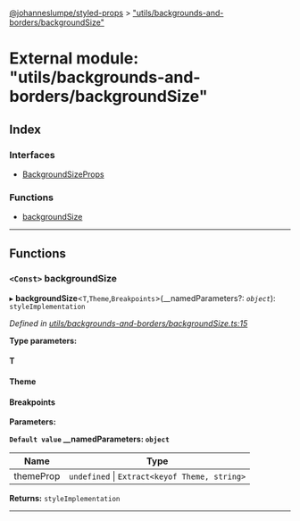 [@johanneslumpe/styled-props](../README.md) > ["utils/backgrounds-and-borders/backgroundSize"](../modules/_utils_backgrounds_and_borders_backgroundsize_.md)

# External module: "utils/backgrounds-and-borders/backgroundSize"

## Index

### Interfaces

* [BackgroundSizeProps](../interfaces/_utils_backgrounds_and_borders_backgroundsize_.backgroundsizeprops.md)

### Functions

* [backgroundSize](_utils_backgrounds_and_borders_backgroundsize_.md#backgroundsize)

---

## Functions

<a id="backgroundsize"></a>

### `<Const>` backgroundSize

▸ **backgroundSize**<`T`,`Theme`,`Breakpoints`>(__namedParameters?: *`object`*): `styleImplementation`

*Defined in [utils/backgrounds-and-borders/backgroundSize.ts:15](https://github.com/johanneslumpe/styled-props/blob/8e709f1/src/utils/backgrounds-and-borders/backgroundSize.ts#L15)*

**Type parameters:**

#### T 
#### Theme 
#### Breakpoints 
**Parameters:**

**`Default value` __namedParameters: `object`**

| Name | Type |
| ------ | ------ |
| themeProp | `undefined` \| `Extract<keyof Theme, string>` |

**Returns:** `styleImplementation`

___

